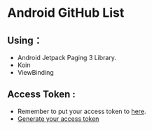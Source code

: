 # Android GitHub List
## Using：
- Android Jetpack Paging 3 Library.
- Koin
- ViewBinding

## Access Token :
- Remember to put your access token to [here](https://github.com/polokoio456/GithubList/blob/main/app/src/main/java/com/nie/githublist/data/Constants.kt).
- [Generate your access token](https://github.com/settings/tokens/new)